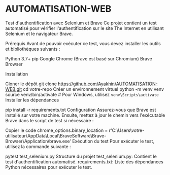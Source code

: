 # AUTOMATISATION-WEB

Test d'authentification avec Selenium et Brave
Ce projet contient un test automatisé pour vérifier l'authentification sur le site The Internet en utilisant Selenium et le navigateur Brave.

Prérequis
Avant de pouvoir exécuter ce test, vous devez installer les outils et bibliothèques suivants :

Python 3.7+
pip
Google Chrome (Brave est basé sur Chromium)
Brave Browser

Installation

Cloner le dépôt
git clone https://github.com/Ayakhin/AUTOMATISATION-WEB.git
cd votre-repo
Créer un environnement virtuel
python -m venv venv
source venv/bin/activate  # Pour Windows, utilisez `venv\Scripts\activate`
Installer les dépendances

pip install -r requirements.txt
Configuration
Assurez-vous que Brave est installé sur votre machine. Ensuite, mettez à jour le chemin vers l'exécutable Brave dans le script de test si nécessaire :

Copier le code
chrome_options.binary_location = r'C:\Users\votre-utilisateur\AppData\Local\BraveSoftware\Brave-Browser\Application\brave.exe'
Exécution du test
Pour exécuter le test, utilisez la commande suivante :

pytest test_selenium.py
Structure du projet
test_selenium.py: Contient le test d'authentification automatisé.
requirements.txt: Liste des dépendances Python nécessaires pour exécuter le test.
